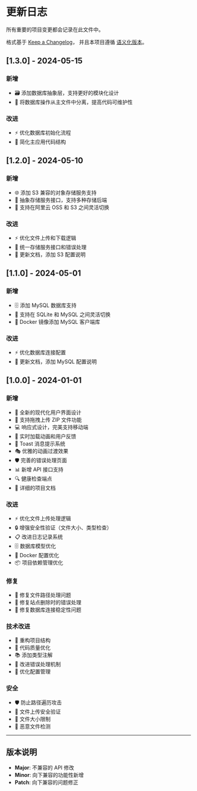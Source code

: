 # 更新日志

所有重要的项目变更都会记录在此文件中。

格式基于 [Keep a Changelog](https://keepachangelog.com/zh-CN/1.0.0/)，
并且本项目遵循 [语义化版本](https://semver.org/lang/zh-CN/)。

## [1.3.0] - 2024-05-15

### 新增
- 🗃️ 添加数据库抽象层，支持更好的模块化设计
- 🧩 将数据库操作从主文件中分离，提高代码可维护性

### 改进
- ⚡ 优化数据库初始化流程
- 🔧 简化主应用代码结构

## [1.2.0] - 2024-05-10

### 新增
- 🌐 添加 S3 兼容的对象存储服务支持
- 🧩 抽象存储服务接口，支持多种存储后端
- 🔄 支持在阿里云 OSS 和 S3 之间灵活切换

### 改进
- ⚡ 优化文件上传和下载逻辑
- 🔧 统一存储服务接口和错误处理
- 📝 更新文档，添加 S3 配置说明

## [1.1.0] - 2024-05-01

### 新增
- 🗄️ 添加 MySQL 数据库支持
- 🔄 支持在 SQLite 和 MySQL 之间灵活切换
- 🐳 Docker 镜像添加 MySQL 客户端库

### 改进
- ⚡ 优化数据库连接配置
- 📝 更新文档，添加 MySQL 配置说明

## [1.0.0] - 2024-01-01

### 新增
- 🎨 全新的现代化用户界面设计
- 🚀 支持拖拽上传 ZIP 文件功能
- 💻 响应式设计，完美支持移动端
- 🔄 实时加载动画和用户反馈
- 📱 Toast 消息提示系统
- 🎭 优雅的动画过渡效果
- 🛡️ 完善的错误处理页面
- 📊 新增 API 接口支持
- 🔍 健康检查端点
- 📝 详细的项目文档

### 改进
- ⚡ 优化文件上传处理逻辑
- 🔒 增强安全性验证（文件大小、类型检查）
- 📋 改进日志记录系统
- 🗄️ 数据库模型优化
- 🐳 Docker 配置优化
- 📦 项目依赖管理优化

### 修复
- 🐛 修复文件路径处理问题
- 🔧 修复站点删除时的错误处理
- 💾 修复数据库连接稳定性问题

### 技术改进
- 📁 重构项目结构
- 🧹 代码质量优化
- 📚 添加类型注解
- 🧪 改进错误处理机制
- 🔧 优化配置管理

### 安全
- 🛡️ 防止路径遍历攻击
- 🔐 文件上传安全验证
- 📏 文件大小限制
- 🚫 恶意文件检测

---

## 版本说明

- **Major**: 不兼容的 API 修改
- **Minor**: 向下兼容的功能性新增
- **Patch**: 向下兼容的问题修正 
